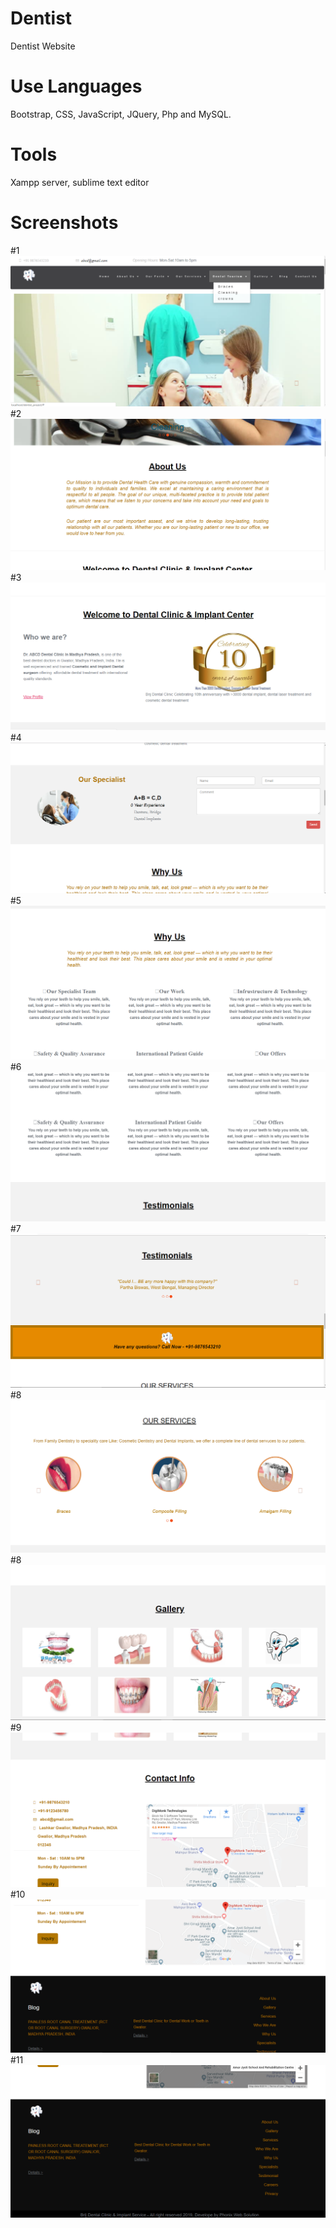 # Dentist
Dentist Website

# Use Languages
Bootstrap, CSS, JavaScript, JQuery, Php and MySQL.

# Tools
Xampp server, sublime text editor

# Screenshots 

#1
![alt text](https://github.com/Bharti-Parmar/Dentist/blob/master/Screenshot%20(67).png)
#2
![alt text](https://github.com/Bharti-Parmar/Dentist/blob/master/Screenshot%20(66).png)
#3
![alt text](https://github.com/Bharti-Parmar/Dentist/blob/master/Screenshot%20(68).png)
#4
![alt text](https://github.com/Bharti-Parmar/Dentist/blob/master/Screenshot%20(69).png)
#5
![alt text](https://github.com/Bharti-Parmar/Dentist/blob/master/Screenshot%20(70).png)
#6
![alt text](https://github.com/Bharti-Parmar/Dentist/blob/master/Screenshot%20(71).png)
#7
![alt text](https://github.com/Bharti-Parmar/Dentist/blob/master/Screenshot%20(72).png)
#8
![alt text](https://github.com/Bharti-Parmar/Dentist/blob/master/Screenshot%20(73).png)
#8
![alt text](https://github.com/Bharti-Parmar/Dentist/blob/master/Screenshot%20(74).png)
#9
![alt text](https://github.com/Bharti-Parmar/Dentist/blob/master/Screenshot%20(75).png)
#10
![alt text](https://github.com/Bharti-Parmar/Dentist/blob/master/Screenshot%20(76).png)
#11
![alt text](https://github.com/Bharti-Parmar/Dentist/blob/master/Screenshot%20(77).png)
